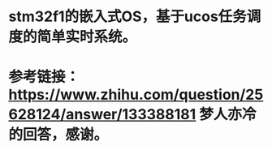 # stm32f1的嵌入式OS，基于ucos任务调度的简单实时系统。
# 参考链接：https://www.zhihu.com/question/25628124/answer/133388181 梦人亦冷的回答，感谢。
